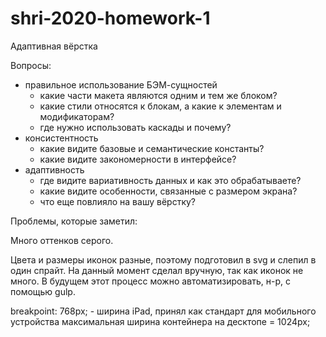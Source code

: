 # shri-2020-homework-1
Адаптивная вёрстка

Вопросы:
- правильное использование БЭМ-сущностей
    - какие части макета являются одним и тем же блоком?
    - какие стили относятся к блокам, а какие к элементам и модификаторам?
    - где нужно использовать каскады и почему?
- консистентность
    - какие видите базовые и семантические константы?
    - какие видите закономерности в интерфейсе?
- адаптивность
    - где видите вариативность данных и как это обрабатываете?
    - какие видите особенности, связанные с размером экрана?
    - что еще повлияло на вашу вёрстку?
    
Проблемы, которые заметил:

Много оттенков серого.

Цвета и размеры иконок разные, поэтому подготовил в svg и слепил в один спрайт. На данный момент сделал вручную, так как иконок не много. В будущем этот процесс можно автоматизировать, н-р, с помощью gulp.

breakpoint: 768px; - ширина iPad, принял как стандарт для мобильного устройства
максимальная ширина контейнера на десктопе = 1024px;

